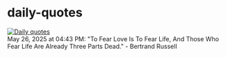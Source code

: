 # daily-quotes
[![Daily quotes](https://github.com/ceepu8/daily-quotes/actions/workflows/daily-quote.yml/badge.svg)](https://github.com/ceepu8/daily-quotes/actions/workflows/daily-quote.yml)<br/>
May 26, 2025 at 04:43 PM: "To Fear Love Is To Fear Life, And Those Who Fear Life Are Already Three Parts Dead." - Bertrand Russell
